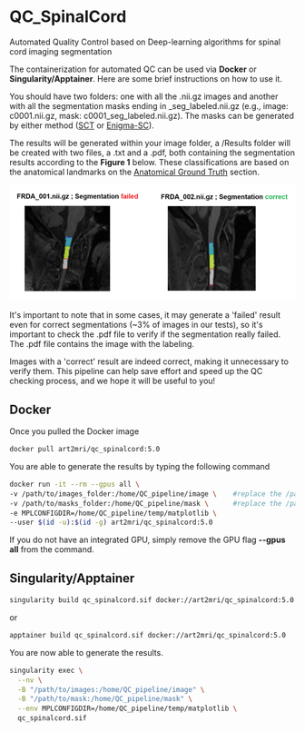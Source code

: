 # QC_SpinalCord
Automated Quality Control based on Deep-learning algorithms for spinal cord imaging segmentation  

The containerization for automated QC can be used via **Docker** or **Singularity/Apptainer**. Here are some brief instructions on how to use it.  

You should have two folders: one with all the .nii.gz images and another with all the segmentation masks ending in _seg_labeled.nii.gz (e.g., image: c0001.nii.gz, mask: c0001_seg_labeled.nii.gz). The masks can be generated by either method ([SCT](https://spinalcordtoolbox.com/) or [Enigma-SC](https://github.com/art2mri-user/Enigma-SC)).   

The results will be generated within your image folder, a /Results folder will be created with two files, a .txt and a .pdf, both containing the segmentation results according to the **Figure 1** below. These classifications are based on the anatomical landmarks on the [Anatomical Ground Truth](/Installation%20Instructions.md) section.   

!["pdf-results"](img/pdf-results.png)  

It's important to note that in some cases, it may generate a 'failed' result even for correct segmentations (~3% of images in our tests), so it's important to check the .pdf file to verify if the segmentation really failed. The .pdf file contains the image with the labeling.

Images with a 'correct' result are indeed correct, making it unnecessary to verify them. This pipeline can help save effort and speed up the QC checking process, and we hope it will be useful to you!

## Docker
Once you pulled the Docker image    

```bash
docker pull art2mri/qc_spinalcord:5.0
```

You are able to generate the results by typing the following command  

```bash
docker run -it --rm --gpus all \
-v /path/to/images_folder:/home/QC_pipeline/image \    #replace the /path/to/images_folder by the real path of your images folder
-v /path/to/masks_folder:/home/QC_pipeline/mask \      #replace the /path/to/masks_folder by the real path of your masks folder
-e MPLCONFIGDIR=/home/QC_pipeline/temp/matplotlib \    
--user $(id -u):$(id -g) art2mri/qc_spinalcord:5.0
```  

If you do not have an integrated GPU, simply remove the GPU flag **--gpus all** from the command.  

## Singularity/Apptainer  

```bash
singularity build qc_spinalcord.sif docker://art2mri/qc_spinalcord:5.0
```  

or 

```bash
apptainer build qc_spinalcord.sif docker://art2mri/qc_spinalcord:5.0
```  

You are now able to generate the results. 

```bash
singularity exec \
  --nv \
  -B "/path/to/images:/home/QC_pipeline/image" \
  -B "/path/to/mask:/home/QC_pipeline/mask" \
  --env MPLCONFIGDIR=/home/QC_pipeline/temp/matplotlib \
  qc_spinalcord.sif
```  




